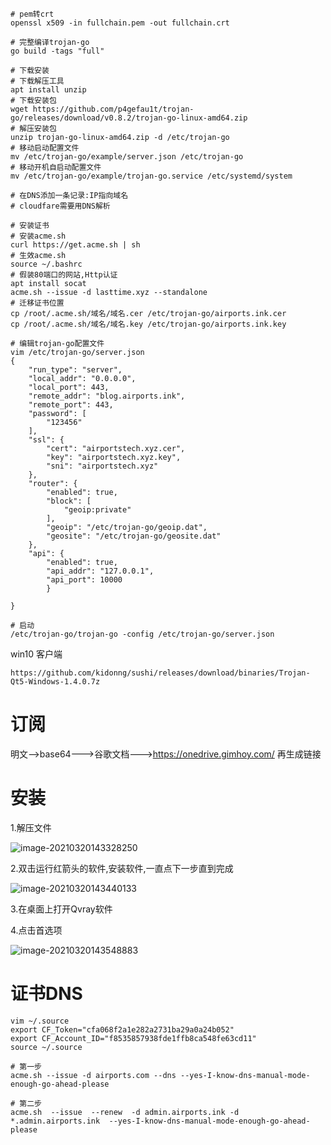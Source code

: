 ```shell
# pem转crt
openssl x509 -in fullchain.pem -out fullchain.crt  

# 完整编译trojan-go
go build -tags "full"
```

```shell
# 下载安装
# 下载解压工具
apt install unzip
# 下载安装包
wget https://github.com/p4gefau1t/trojan-go/releases/download/v0.8.2/trojan-go-linux-amd64.zip
# 解压安装包
unzip trojan-go-linux-amd64.zip -d /etc/trojan-go
# 移动启动配置文件
mv /etc/trojan-go/example/server.json /etc/trojan-go
# 移动开机自启动配置文件
mv /etc/trojan-go/example/trojan-go.service /etc/systemd/system

# 在DNS添加一条记录:IP指向域名
# cloudfare需要用DNS解析

# 安装证书
# 安装acme.sh
curl https://get.acme.sh | sh
# 生效acme.sh
source ~/.bashrc
# 假装80端口的网站,Http认证
apt install socat
acme.sh --issue -d lasttime.xyz --standalone
# 迁移证书位置
cp /root/.acme.sh/域名/域名.cer /etc/trojan-go/airports.ink.cer
cp /root/.acme.sh/域名/域名.key /etc/trojan-go/airports.ink.key

# 编辑trojan-go配置文件
vim /etc/trojan-go/server.json
{
    "run_type": "server",
    "local_addr": "0.0.0.0",
    "local_port": 443,
    "remote_addr": "blog.airports.ink",
    "remote_port": 443,
    "password": [
        "123456"
    ],
    "ssl": {
        "cert": "airportstech.xyz.cer",
        "key": "airportstech.xyz.key",
        "sni": "airportstech.xyz"
    },
    "router": {
        "enabled": true,
        "block": [
            "geoip:private"
        ],
        "geoip": "/etc/trojan-go/geoip.dat",
        "geosite": "/etc/trojan-go/geosite.dat"
    },
    "api": {
        "enabled": true,
        "api_addr": "127.0.0.1",
        "api_port": 10000
        }

}

# 启动
/etc/trojan-go/trojan-go -config /etc/trojan-go/server.json
```

win10 客户端

```shell
https://github.com/kidonng/sushi/releases/download/binaries/Trojan-Qt5-Windows-1.4.0.7z
```

# 订阅

明文-->base64--->谷歌文档--->https://onedrive.gimhoy.com/ 再生成链接

# 安装

1.解压文件

![image-20210320143328250](https://blog-anthony.s3.ap-northeast-1.amazonaws.com/blog/2021/57800694313f73580173da0802e05821.png)

2.双击运行红箭头的软件,安装软件,一直点下一步直到完成

![image-20210320143440133](https://blog-anthony.s3.ap-northeast-1.amazonaws.com/blog/2021/c0f8f3fc58115dfbd03c3c5f64f4db43.png)

3.在桌面上打开Qvray软件

4.点击首选项

![image-20210320143548883](https://blog-anthony.s3.ap-northeast-1.amazonaws.com/blog/2021/72b0457e9912714aed071a2ecebe0b4d.png)

# 证书DNS

```shell
vim ~/.source
export CF_Token="cfa068f2a1e282a2731ba29a0a24b052"
export CF_Account_ID="f8535857938fde1ffb8ca548fe63cd11"
source ~/.source

# 第一步
acme.sh --issue -d airports.com --dns --yes-I-know-dns-manual-mode-enough-go-ahead-please

# 第二步
acme.sh  --issue  --renew  -d admin.airports.ink -d *.admin.airports.ink  --yes-I-know-dns-manual-mode-enough-go-ahead-please
```

